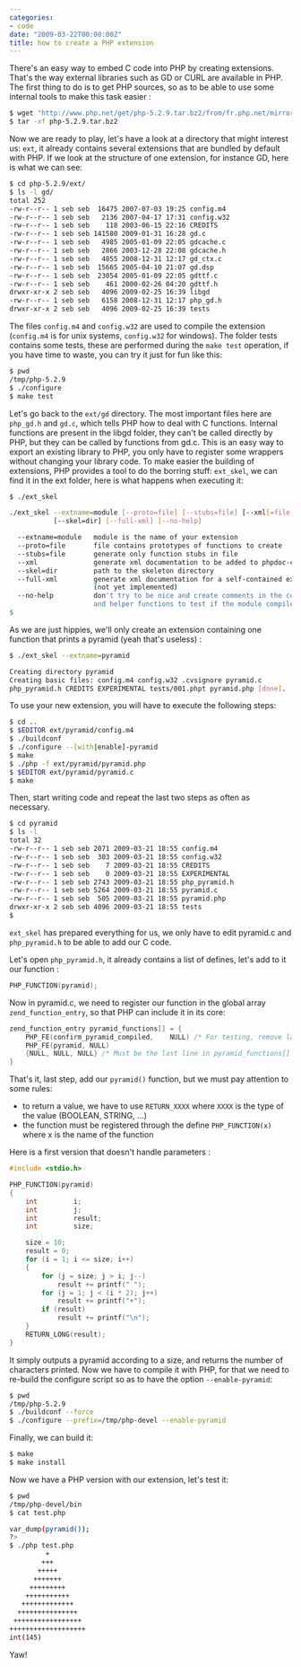 ```yaml
---
categories:
- code
date: "2009-03-22T00:00:00Z"
title: how to create a PHP extension
---
```


There's an easy way to embed C code into PHP by creating extensions.
That's the way external libraries such as GD or CURL are available in
PHP. The first thing to do is to get PHP sources, so as to be able to
use some internal tools to make this task easier :

```bash
$ wget "http://www.php.net/get/php-5.2.9.tar.bz2/from/fr.php.net/mirror"
$ tar -xf php-5.2.9.tar.bz2
```

Now we are ready to play, let's have a look at a directory that might
interest us: `ext`, it already contains several extensions that are
bundled by default with PHP. If we look at the structure of one
extension, for instance GD, here is what we can see:

```bash
$ cd php-5.2.9/ext/
$ ls -l gd/
total 252
-rw-r--r-- 1 seb seb  16475 2007-07-03 19:25 config.m4
-rw-r--r-- 1 seb seb   2136 2007-04-17 17:31 config.w32
-rw-r--r-- 1 seb seb    118 2003-06-15 22:16 CREDITS
-rw-r--r-- 1 seb seb 141580 2009-01-31 16:28 gd.c
-rw-r--r-- 1 seb seb   4985 2005-01-09 22:05 gdcache.c
-rw-r--r-- 1 seb seb   2866 2003-12-28 22:08 gdcache.h
-rw-r--r-- 1 seb seb   4855 2008-12-31 12:17 gd_ctx.c
-rw-r--r-- 1 seb seb  15665 2005-04-10 21:07 gd.dsp
-rw-r--r-- 1 seb seb  23054 2005-01-09 22:05 gdttf.c
-rw-r--r-- 1 seb seb    461 2000-02-26 04:20 gdttf.h
drwxr-xr-x 2 seb seb   4096 2009-02-25 16:39 libgd
-rw-r--r-- 1 seb seb   6158 2008-12-31 12:17 php_gd.h
drwxr-xr-x 2 seb seb   4096 2009-02-25 16:39 tests
```

The files `config.m4` and `config.w32` are used to compile the
extension (`config.m4` is for unix systems, `config.w32` for
windows). The folder tests contains some tests, these are performed
during the `make test` operation, if you have time to waste, you can
try it just for fun like this:

```bash
$ pwd
/tmp/php-5.2.9
$ ./configure
$ make test
```

Let's go back to the `ext/gd` directory. The most important files here
are `php_gd.h` and `gd.c`, which tells PHP how to deal with C
functions. Internal functions are present in the libgd folder, they
can't be called directly by PHP, but they can be called by functions
from gd.c. This is an easy way to export an existing library to PHP,
you only have to register some wrappers without changing your library
code. To make easier the building of extensions, PHP provides a tool
to do the borring stuff: `ext_skel`, we can find it in the ext
folder, here is what happens when executing it:

```bash
$ ./ext_skel

./ext_skel --extname=module [--proto=file] [--stubs=file] [--xml[=file]]
           [--skel=dir] [--full-xml] [--no-help]

  --extname=module   module is the name of your extension
  --proto=file       file contains prototypes of functions to create
  --stubs=file       generate only function stubs in file
  --xml              generate xml documentation to be added to phpdoc-cvs
  --skel=dir         path to the skeleton directory
  --full-xml         generate xml documentation for a self-contained extension
                     (not yet implemented)
  --no-help          don't try to be nice and create comments in the code
                     and helper functions to test if the module compiled
$
```

As we are just hippies, we'll only create an extension containing one
function that prints a pyramid (yeah that's useless) :

```bash
$ ./ext_skel --extname=pyramid

Creating directory pyramid
Creating basic files: config.m4 config.w32 .cvsignore pyramid.c
php_pyramid.h CREDITS EXPERIMENTAL tests/001.phpt pyramid.php [done].
```

To use your new extension, you will have to execute the following steps:

```bash
$ cd ..
$ $EDITOR ext/pyramid/config.m4
$ ./buildconf
$ ./configure --[with|enable]-pyramid
$ make
$ ./php -f ext/pyramid/pyramid.php
$ $EDITOR ext/pyramid/pyramid.c
$ make
```

Then, start writing code and repeat the last two steps as often as
necessary.

```bash
$ cd pyramid
$ ls -l
total 32
-rw-r--r-- 1 seb seb 2071 2009-03-21 18:55 config.m4
-rw-r--r-- 1 seb seb  303 2009-03-21 18:55 config.w32
-rw-r--r-- 1 seb seb    7 2009-03-21 18:55 CREDITS
-rw-r--r-- 1 seb seb    0 2009-03-21 18:55 EXPERIMENTAL
-rw-r--r-- 1 seb seb 2743 2009-03-21 18:55 php_pyramid.h
-rw-r--r-- 1 seb seb 5264 2009-03-21 18:55 pyramid.c
-rw-r--r-- 1 seb seb  505 2009-03-21 18:55 pyramid.php
drwxr-xr-x 2 seb seb 4096 2009-03-21 18:55 tests
$
```

`ext_skel` has prepared everything for us, we only have to edit
pyramid.c and `php_pyramid.h` to be able to add our C code.

Let's open `php_pyramid.h`, it already contains a list of defines,
let's add to it our function :

```c
PHP_FUNCTION(pyramid);
```

Now in pyramid.c, we need to register our function in the global array
`zend_function_entry`, so that PHP can include it in its core:

```c
zend_function_entry pyramid_functions[] = {
    PHP_FE(confirm_pyramid_compiled,    NULL) /* For testing, remove later. */
    PHP_FE(pyramid, NULL)
    {NULL, NULL, NULL} /* Must be the last line in pyramid_functions[] */
}
```

That's it, last step, add our `pyramid()` function, but we must pay
attention to some rules:

- to return a value, we have to use `RETURN_XXXX` where `XXXX` is 
  the type of the value (BOOLEAN, STRING, ...)
- the function must be registered through the define `PHP_FUNCTION(x)`
  where x is the name of the function

Here is a first version that doesn't handle parameters :

```c
#include <stdio.h>

PHP_FUNCTION(pyramid)
{
    int         i;
    int         j;
    int         result;
    int         size;

    size = 10;
    result = 0;
    for (i = 1; i <= size; i++)
    {
        for (j = size; j > i; j--)
            result += printf(" ");
        for (j = 1; j < (i * 2); j++)
            result += printf("+");
        if (result)
            result += printf("\n");
    }
    RETURN_LONG(result);
}
```

It simply outputs a pyramid according to a size, and returns the
number of characters printed. Now we have to compile it with PHP, for
that we need to re-build the configure script so as to have the option
`--enable-pyramid`:

```bash
$ pwd
/tmp/php-5.2.9
$ ./buildconf --force
$ ./configure --prefix=/tmp/php-devel --enable-pyramid
```

Finally, we can build it:

```bash
$ make
$ make install
```

Now we have a PHP version with our extension, let's test it:

```bash
$ pwd
/tmp/php-devel/bin
$ cat test.php

var_dump(pyramid());
?>
$ ./php test.php
         +
        +++
       +++++
      +++++++
     +++++++++
    +++++++++++
   +++++++++++++
  +++++++++++++++
 +++++++++++++++++
+++++++++++++++++++
int(145)
```

Yaw!
